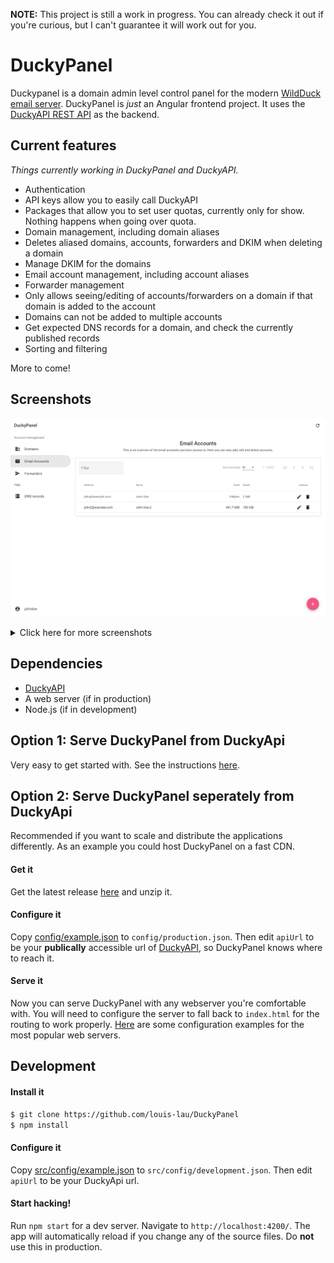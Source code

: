 __NOTE:__ This project is still a work in progress. You can already check it out if you're curious, but I can't guarantee it will work out for you.
# DuckyPanel

Duckypanel is a domain admin level control panel for the modern [WildDuck email server](https://wildduck.email/). DuckyPanel is _just_ an Angular frontend project. It uses the [DuckyAPI REST API](https://github.com/louis-lau/DuckyAPI) as the backend.

## Current features
_Things currently working in DuckyPanel and DuckyAPI._
* Authentication
* API keys allow you to easily call DuckyAPI
* Packages that allow you to set user quotas, currently only for show. Nothing happens when going over quota.
* Domain management, including domain aliases
* Deletes aliased domains, accounts, forwarders and DKIM when deleting a domain
* Manage DKIM for the domains
* Email account management, including account aliases
* Forwarder management
* Only allows seeing/editing of accounts/forwarders on a domain if that domain is added to the account
* Domains can not be added to multiple accounts
* Get expected DNS records for a domain, and check the currently published records
* Sorting and filtering

More to come!

## Screenshots
![Accounts overview screenshot](docs/images/screenshot-accounts.png)
<details>

<summary>Click here for more screenshots</summary>

![Edit account screenshot](docs/images/screenshot-edit-account.png)
![Domains overview screenshot](docs/images/screenshot-domains.png)
![Edit DKIM screenshot](docs/images/screenshot-dkim.png)
![Forwarders overview screenshot](docs/images/screenshot-forwarders.png)
![Edit forwarder screenshot](docs/images/screenshot-edit-forwarder.png)
![Check domain DNS screenshot](docs/images/screenshot-dnscheck.png)
![Profile screenshot](docs/images/screenshot-profile.png)
![Login screenshot](docs/images/screenshot-login.png)
![Mobile screenshot](docs/images/screenshot-mobile.png)

</details>

## Dependencies
* [DuckyAPI](https://github.com/louis-lau/DuckyAPI)
* A web server (if in production)
* Node.js (if in development)

## Option 1: Serve DuckyPanel from DuckyApi
Very easy to get started with. See the instructions [here](https://github.com/louis-lau/DuckyAPI/blob/master/README.md#integrated-duckypanel).

## Option 2: Serve DuckyPanel seperately from DuckyApi
Recommended if you want to scale and distribute the applications differently. As an example you could host DuckyPanel on a fast CDN.

#### Get it
Get the latest release [here](https://github.com/louis-lau/DuckyPanel/releases) and unzip it.

#### Configure it
Copy [config/example.json](src/config/example.json) to `config/production.json`. Then edit `apiUrl` to be your **publically** accessible url of [DuckyAPI](https://github.com/louis-lau/DuckyAPI), so DuckyPanel knows where to reach it.

#### Serve it
Now you can serve DuckyPanel with any webserver you're comfortable with. You will need to configure the server to fall back to `index.html` for the routing to work properly. [Here](https://angular.io/guide/deployment#fallback-configuration-examples) are some configuration examples for the most popular web servers. 

## Development

#### Install it
```bash
$ git clone https://github.com/louis-lau/DuckyPanel
$ npm install
```

#### Configure it
Copy [src/config/example.json](src/config/example.json) to `src/config/development.json`. Then edit `apiUrl` to be your DuckyApi url.

#### Start hacking!
Run `npm start` for a dev server. Navigate to `http://localhost:4200/`. The app will automatically reload if you change any of the source files. Do **not** use this in production.

